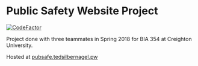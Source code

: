 # Public Safety Website Project

[![CodeFactor](https://www.codefactor.io/repository/github/tedsilb/pubsafe/badge)](https://www.codefactor.io/repository/github/tedsilb/pubsafe)

Project done with three teammates in Spring 2018 for BIA 354 at Creighton University.

Hosted at [pubsafe.tedsilbernagel.pw](https://pubsafe.tedsilbernagel.pw)
